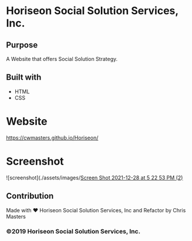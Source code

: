 # Horiseon Social Solution Services, Inc.

## Purpose
A Website that offers Social Solution Strategy.

## Built with
* HTML
* CSS

# Website
https://cwmasters.github.io/Horiseon/

# Screenshot
![screenshot](./assets/images/[Screen Shot 2021-12-28 at 5 22 53 PM (2)](https://user-images.githubusercontent.com/95546410/147616862-9cae32aa-238b-4150-80e7-96e49a174371.png)

## Contribution
Made with ❤️ Horiseon Social Solution Services, Inc and Refactor by Chris Masters

### ©2019 Horiseon Social Solution Services, Inc.

